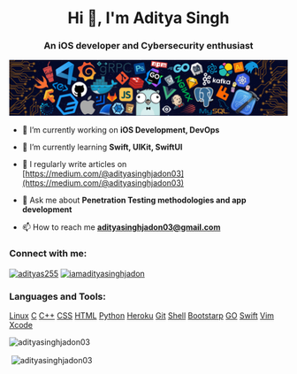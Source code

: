 <h1 align="center">Hi 👋, I'm Aditya Singh</h1>
<h3 align="center">An iOS developer and Cybersecurity enthusiast</h3>
<p align="center">
  <img src="https://raw.githubusercontent.com/KevinPatel04/KevinPatel04/master/header.png" alt="Pratham Bhatnagar">
 </p>

- 🔭 I’m currently working on **iOS Development, DevOps**

- 🌱 I’m currently learning **Swift, UIKit, SwiftUI**

- 📝 I regularly write articles on [https://medium.com/@adityasinghjadon03](https://medium.com/@adityasinghjadon03)

- 💬 Ask me about **Penetration Testing methodologies and app development**

- 📫 How to reach me **adityasinghjadon03@gmail.com**

<h3 align="left">Connect with me:</h3>
<p align="left">
<a href="https://twitter.com/adityas255" target="blank"><img align="center" src="https://raw.githubusercontent.com/rahuldkjain/github-profile-readme-generator/master/src/images/icons/Social/twitter.svg" alt="adityas255" height="30" width="40" /></a>
<a href="https://instagram.com/iamadityasinghjadon" target="blank"><img align="center" src="https://raw.githubusercontent.com/rahuldkjain/github-profile-readme-generator/master/src/images/icons/Social/instagram.svg" alt="iamadityasinghjadon" height="30" width="40" /></a>
</p>

<h3 align="left">Languages and Tools:</h3>

[Linux](https://img.shields.io/badge/Linux-FCC624?style=for-the-badge&logo=linux&logoColor=black)
[C](https://img.shields.io/badge/C-00599C?style=for-the-badge&logo=c&logoColor=white)
[C++](https://img.shields.io/badge/C%2B%2B-00599C?style=for-the-badge&logo=c%2B%2B&logoColor=white)
[CSS](https://img.shields.io/badge/CSS-239120?&style=for-the-badge&logo=css3&logoColor=white)
[HTML](https://img.shields.io/badge/HTML-239120?style=for-the-badge&logo=html5&logoColor=white)
[Python](https://img.shields.io/badge/Python-3776AB?style=for-the-badge&logo=python&logoColor=white)
[Heroku](https://img.shields.io/badge/Heroku-430098?style=for-the-badge&logo=heroku&logoColor=white)
[Git](https://img.shields.io/badge/GIT-E44C30?style=for-the-badge&logo=git&logoColor=white)
[Shell](https://img.shields.io/badge/Shell_Script-121011?style=for-the-badge&logo=gnu-bash&logoColor=white)
[Bootstarp](https://img.shields.io/badge/Bootstrap-563D7C?style=for-the-badge&logo=bootstrap&logoColor=white)
[GO](https://img.shields.io/badge/Go-00ADD8?style=for-the-badge&logo=go&logoColor=white)
[Swift](https://img.shields.io/badge/Swift-FA7343?style=for-the-badge&logo=swift&logoColor=white)
[Vim](https://img.shields.io/badge/VIM-%2311AB00.svg?&style=for-the-badge&logo=vim&logoColor=white)
[Xcode](https://img.shields.io/badge/Xcode-007ACC?style=for-the-badge&logo=Xcode&logoColor=white)

<p align="left"> <img src="https://komarev.com/ghpvc/?username=adityasinghjadon03&label=Profile%20views&color=0e75b6&style=flat" alt="adityasinghjadon03" /> </p>

<p>&nbsp;<img align="center" src="https://github-readme-stats.vercel.app/api?username=adityasinghjadon03&show_icons=true&locale=en" alt="adityasinghjadon03" /></p>
